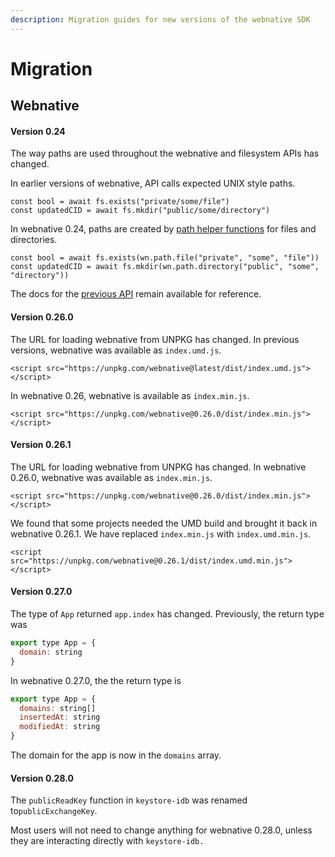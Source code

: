 ```yaml
---
description: Migration guides for new versions of the webnative SDK
---
```


# Migration

## Webnative

#### Version 0.24

The way paths are used throughout the webnative and filesystem APIs has changed.

In earlier versions of webnative, API calls expected UNIX style paths.

```
const bool = await fs.exists("private/some/file")
const updatedCID = await fs.mkdir("public/some/directory")
```

In webnative 0.24, paths are created by [path helper functions](./#paths) for files and directories.

```
const bool = await fs.exists(wn.path.file("private", "some", "file"))
const updatedCID = await fs.mkdir(wn.path.directory("public", "some", "directory"))
```

The docs for the [previous API](https://guide.fission.codes/v/en-2.9.0-0.23/developers/webnative) remain available for reference.

#### Version 0.26.0

The URL for loading webnative from UNPKG has changed. In previous versions, webnative was available as `index.umd.js`.

```markup
<script src="https://unpkg.com/webnative@latest/dist/index.umd.js"></script>
```

In webnative 0.26, webnative is available as `index.min.js`.

```markup
<script src="https://unpkg.com/webnative@0.26.0/dist/index.min.js"></script>
```

#### Version 0.26.1

The URL for loading webnative from UNPKG has changed. In webnative 0.26.0, webnative was available as `index.min.js`.

```markup
<script src="https://unpkg.com/webnative@0.26.0/dist/index.min.js"></script>
```

We found that some projects needed the UMD build and brought it back in webnative 0.26.1. We have replaced `index.min.js` with `index.umd.min.js`.

```markup
<script src="https://unpkg.com/webnative@0.26.1/dist/index.umd.min.js"></script>
```

#### Version 0.27.0

The type of `App` returned `app.index` has changed. Previously, the return type was

```javascript
export type App = {
  domain: string
}
```

In webnative 0.27.0, the the return type is

```javascript
export type App = {
  domains: string[]
  insertedAt: string
  modifiedAt: string
}
```

The domain for the app is now in the `domains` array.

#### Version 0.28.0

The `publicReadKey` function in `keystore-idb` was renamed to`publicExchangeKey`.

Most users will not need to change anything for webnative 0.28.0, unless they are interacting directly with `keystore-idb.`
